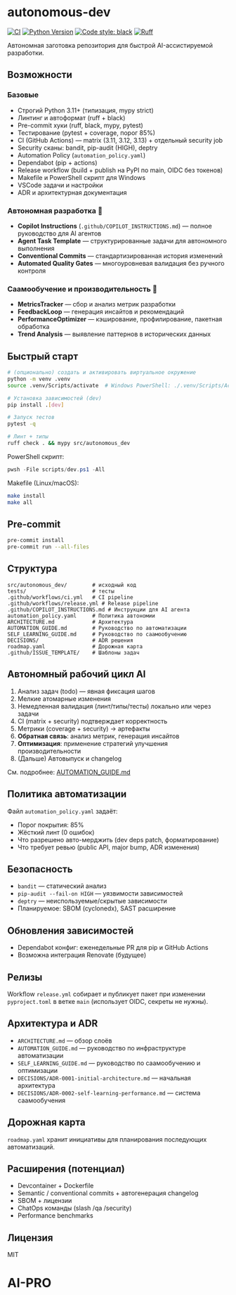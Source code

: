 # autonomous-dev

[![CI](https://github.com/rissottipaul-boop/AI-PRO/actions/workflows/ci.yml/badge.svg)](https://github.com/rissottipaul-boop/AI-PRO/actions/workflows/ci.yml)
[![Python Version](https://img.shields.io/badge/python-3.11%2B-blue)](https://www.python.org/downloads/)
[![Code style: black](https://img.shields.io/badge/code%20style-black-000000.svg)](https://github.com/psf/black)
[![Ruff](https://img.shields.io/endpoint?url=https://raw.githubusercontent.com/astral-sh/ruff/main/assets/badge/v2.json)](https://github.com/astral-sh/ruff)

Автономная заготовка репозитория для быстрой AI-ассистируемой разработки.

## Возможности

### Базовые
- Строгий Python 3.11+ (типизация, mypy strict)
- Линтинг и автоформат (ruff + black)
- Pre-commit хуки (ruff, black, mypy, pytest)
- Тестирование (pytest + coverage, порог 85%)
- CI (GitHub Actions) — matrix (3.11, 3.12, 3.13) + отдельный security job
- Security сканы: bandit, pip-audit (HIGH), deptry
- Automation Policy (`automation_policy.yaml`)
- Dependabot (pip + actions)
- Release workflow (build + publish на PyPI по main, OIDC без токенов)
- Makefile и PowerShell скрипт для Windows
- VSCode задачи и настройки
- ADR и архитектурная документация

### Автономная разработка 🤖
- **Copilot Instructions** (`.github/COPILOT_INSTRUCTIONS.md`) — полное руководство для AI агентов
- **Agent Task Template** — структурированные задачи для автономного выполнения
- **Conventional Commits** — стандартизированная история изменений
- **Automated Quality Gates** — многоуровневая валидация без ручного контроля

### Саамообучение и производительность 🚀
- **MetricsTracker** — сбор и анализ метрик разработки
- **FeedbackLoop** — генерация инсайтов и рекомендаций
- **PerformanceOptimizer** — кэширование, профилирование, пакетная обработка
- **Trend Analysis** — выявление паттернов в исторических данных

## Быстрый старт

```bash
# (опционально) создать и активировать виртуальное окружение
python -m venv .venv
source .venv/Scripts/activate  # Windows PowerShell: ./.venv/Scripts/Activate.ps1

# Установка зависимостей (dev)
pip install .[dev]

# Запуск тестов
pytest -q

# Линт + типы
ruff check . && mypy src/autonomous_dev
```

PowerShell скрипт:

```powershell
pwsh -File scripts/dev.ps1 -All
```

Makefile (Linux/macOS):

```bash
make install
make all
```

## Pre-commit

```bash
pre-commit install
pre-commit run --all-files
```

## Структура

```text
src/autonomous_dev/        # исходный код
tests/                     # тесты
.github/workflows/ci.yml   # CI pipeline
.github/workflows/release.yml # Release pipeline
.github/COPILOT_INSTRUCTIONS.md # Инструкции для AI агента
automation_policy.yaml     # Политика автономии
ARCHITECTURE.md            # Архитектура
AUTOMATION_GUIDE.md        # Руководство по автоматизации
SELF_LEARNING_GUIDE.md     # Руководство по саамообучению
DECISIONS/                 # ADR решения
roadmap.yaml               # Дорожная карта
.github/ISSUE_TEMPLATE/    # Шаблоны задач
```

## Автономный рабочий цикл AI

1. Анализ задач (todo) — явная фиксация шагов
2. Мелкие атомарные изменения
3. Немедленная валидация (линт/типы/тесты) локально или через задачи
4. CI (matrix + security) подтверждает корректность
5. Метрики (coverage + security) → артефакты
6. **Обратная связь**: анализ метрик, генерация инсайтов
7. **Оптимизация**: применение стратегий улучшения производительности
8. (Дальше) Автовыпуск и changelog

См. подробнее: [AUTOMATION_GUIDE.md](AUTOMATION_GUIDE.md)

## Политика автоматизации

Файл `automation_policy.yaml` задаёт:

- Порог покрытия: 85%
- Жёсткий линт (0 ошибок)
- Что разрешено авто-мерджить (dev deps patch, форматирование)
- Что требует ревью (public API, major bump, ADR изменения)

## Безопасность

- `bandit` — статический анализ
- `pip-audit --fail-on HIGH` — уязвимости зависимостей
- `deptry` — неиспользуемые/скрытые зависимости
- Планируемое: SBOM (cyclonedx), SAST расширение

## Обновления зависимостей

- Dependabot конфиг: еженедельные PR для pip и GitHub Actions
- Возможна интеграция Renovate (будущее)

## Релизы

Workflow `release.yml` собирает и публикует пакет при изменении `pyproject.toml` в ветке `main` (использует OIDC, секреты не нужны).

## Архитектура и ADR

- `ARCHITECTURE.md` — обзор слоёв
- `AUTOMATION_GUIDE.md` — руководство по инфраструктуре автоматизации
- `SELF_LEARNING_GUIDE.md` — руководство по саамообучению и оптимизации
- `DECISIONS/ADR-0001-initial-architecture.md` — начальная архитектура
- `DECISIONS/ADR-0002-self-learning-performance.md` — система саамообучения

## Дорожная карта

`roadmap.yaml` хранит инициативы для планирования последующих автоматизаций.

## Расширения (потенциал)

- Devcontainer + Dockerfile
- Semantic / conventional commits + автогенерация changelog
- SBOM + лицензии
- ChatOps команды (slash /qa /security)
- Performance benchmarks

## Лицензия

MIT
# AI-PRO

